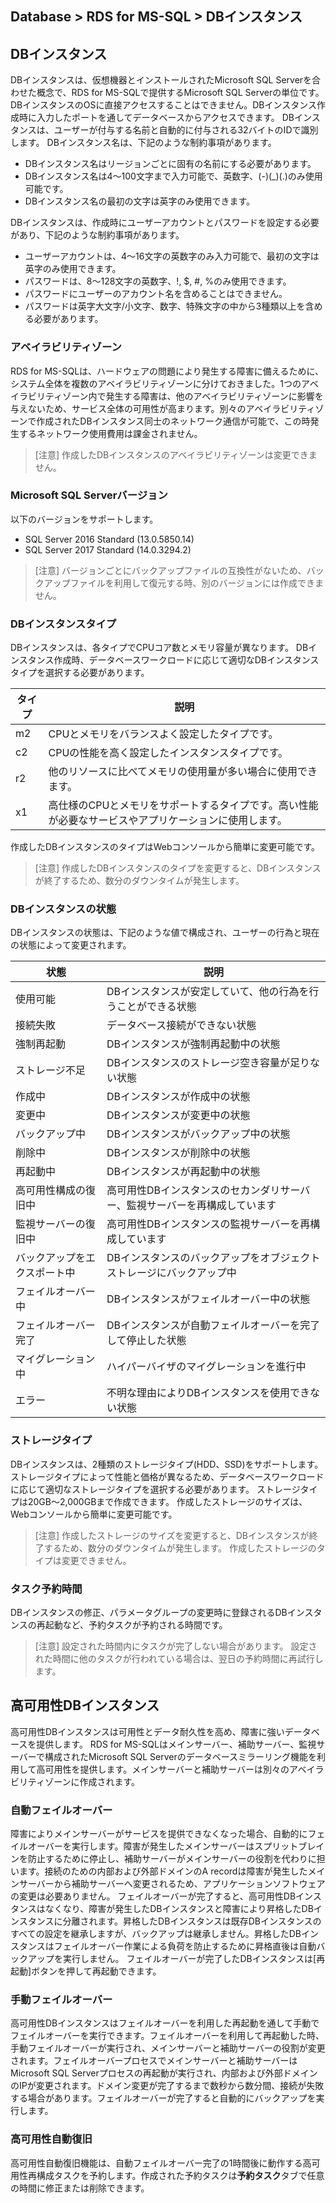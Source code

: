 ## Database > RDS for MS-SQL > DBインスタンス

## DBインスタンス

DBインスタンスは、仮想機器とインストールされたMicrosoft SQL Serverを合わせた概念で、RDS for MS-SQLで提供するMicrosoft SQL Serverの単位です。
DBインスタンスのOSに直接アクセスすることはできません。DBインスタンス作成時に入力したポートを通してデータベースからアクセスできます。
DBインスタンスは、ユーザーが付与する名前と自動的に付与される32バイトのIDで識別します。
DBインスタンス名は、下記のような制約事項があります。

* DBインスタンス名はリージョンごとに固有の名前にする必要があります。
* DBインスタンス名は4～100文字まで入力可能で、英数字、(-)(_)(.)のみ使用可能です。
* DBインスタンス名の最初の文字は英字のみ使用できます。

DBインスタンスは、作成時にユーザーアカウントとパスワードを設定する必要があり、下記のような制約事項があります。

* ユーザーアカウントは、4～16文字の英数字のみ入力可能で、最初の文字は英字のみ使用できます。
* パスワードは、8～128文字の英数字、!, $, #, %のみ使用できます。
* パスワードにユーザーのアカウント名を含めることはできません。
* パスワードは英字大文字/小文字、数字、特殊文字の中から3種類以上を含める必要があります。

### アベイラビリティゾーン

RDS for MS-SQLは、ハードウェアの問題により発生する障害に備えるために、システム全体を複数のアベイラビリティゾーンに分けておきました。1つのアベイラビリティゾーン内で発生する障害は、他のアベイラビリティゾーンに影響を与えないため、サービス全体の可用性が高まります。別々のアベイラビリティゾーンで作成されたDBインスタンス同士のネットワーク通信が可能で、この時発生するネットワーク使用費用は課金されません。

> [注意]
> 作成したDBインスタンスのアベイラビリティゾーンは変更できません。

### Microsoft SQL Serverバージョン

以下のバージョンをサポートします。

* SQL Server 2016 Standard (13.0.5850.14)
* SQL Server 2017 Standard (14.0.3294.2)

> [注意]
> バージョンごとにバックアップファイルの互換性がないため、バックアップファイルを利用して復元する時、別のバージョンには作成できません。

### DBインスタンスタイプ

DBインスタンスは、各タイプでCPUコア数とメモリ容量が異なります。
DBインスタンス作成時、データベースワークロードに応じて適切なDBインスタンスタイプを選択する必要があります。

| タイプ | 説明 |
| ------- | -------------------------------------------------|
| m2 | CPUとメモリをバランスよく設定したタイプです。 |
| c2 | CPUの性能を高く設定したインスタンスタイプです。 |
| r2 | 他のリソースに比べてメモリの使用量が多い場合に使用できます。 |
| x1 | 高仕様のCPUとメモリをサポートするタイプです。高い性能が必要なサービスやアプリケーションに使用します。 |

作成したDBインスタンスのタイプはWebコンソールから簡単に変更可能です。

> [注意]
> 作成したDBインスタンスのタイプを変更すると、DBインスタンスが終了するため、数分のダウンタイムが発生します。

### DBインスタンスの状態

DBインスタンスの状態は、下記のような値で構成され、ユーザーの行為と現在の状態によって変更されます。

| 状態    | 説明 |
| ------- | -------------------------------------------------|
| 使用可能 | DBインスタンスが安定していて、他の行為を行うことができる状態 |
| 接続失敗 | データベース接続ができない状態 |
| 強制再起動 | DBインスタンスが強制再起動中の状態 |
| ストレージ不足 | DBインスタンスのストレージ空き容量が足りない状態 |
| 作成中 | DBインスタンスが作成中の状態 |
| 変更中 | DBインスタンスが変更中の状態 |
| バックアップ中 | DBインスタンスがバックアップ中の状態 |
| 削除中 | DBインスタンスが削除中の状態 |
| 再起動中 | DBインスタンスが再起動中の状態 |
| 高可用性構成の復旧中 | 高可用性DBインスタンスのセカンダリサーバー、監視サーバーを再構成しています |
| 監視サーバーの復旧中 | 高可用性DBインスタンスの監視サーバーを再構成しています |
| バックアップをエクスポート中 | DBインスタンスのバックアップをオブジェクトストレージにバックアップ中 |
| フェイルオーバー中 | DBインスタンスがフェイルオーバー中の状態 |
| フェイルオーバー完了 | DBインスタンスが自動フェイルオーバーを完了して停止した状態 |
| マイグレーション中 | ハイパーバイザのマイグレーションを進行中 |
| エラー | 不明な理由によりDBインスタンスを使用できない状態 |

### ストレージタイプ

DBインスタンスは、2種類のストレージタイプ(HDD、SSD)をサポートします。
ストレージタイプによって性能と価格が異なるため、データベースワークロードに応じて適切なストレージタイプを選択する必要があります。
ストレージタイプは20GB～2,000GBまで作成できます。
作成したストレージのサイズは、Webコンソールから簡単に変更可能です。

> [注意]
> 作成したストレージのサイズを変更すると、DBインスタンスが終了するため、数分のダウンタイムが発生します。
> 作成したストレージのタイプは変更できません。

### タスク予約時間

DBインスタンスの修正、パラメータグループの変更時に登録されるDBインスタンスの再起動など、予約タスクが予約される時間です。

> [注意]
> 設定された時間内にタスクが完了しない場合があります。
> 設定された時間に他のタスクが行われている場合は、翌日の予約時間に再試行します。

## 高可用性DBインスタンス

高可用性DBインスタンスは可用性とデータ耐久性を高め、障害に強いデータベースを提供します。
RDS for MS-SQLはメインサーバー、補助サーバー、監視サーバーで構成されたMicrosoft SQL Serverのデータベースミラーリング機能を利用して高可用性を提供します。メインサーバーと補助サーバーは別々のアベイラビリティゾーンに作成されます。

### 自動フェイルオーバー 

障害によりメインサーバーがサービスを提供できなくなった場合、自動的にフェイルオーバーを実行します。障害が発生したメインサーバーはスプリットブレインを防止するために停止し、補助サーバーがメインサーバーの役割を代わりに担います。接続のための内部および外部ドメインのA recordは障害が発生したメインサーバーから補助サーバーへ変更されるため、アプリケーションソフトウェアの変更は必要ありません。
フェイルオーバーが完了すると、高可用性DBインスタンスはなくなり、障害が発生したDBインスタンスと障害により昇格したDBインスタンスに分離されます。昇格したDBインスタンスは既存DBインスタンスのすべての設定を継承しますが、バックアップは継承しません。昇格したDBインスタンスはフェイルオーバー作業による負荷を防止するために昇格直後は自動バックアップを実行しません。
フェイルオーバーが完了したDBインスタンスは[再起動]ボタンを押して再起動できます。

### 手動フェイルオーバー

高可用性DBインスタンスはフェイルオーバーを利用した再起動を通して手動でフェイルオーバーを実行できます。フェイルオーバーを利用して再起動した時、手動フェイルオーバーが実行され、メインサーバーと補助サーバーの役割が変更されます。フェイルオーバープロセスでメインサーバーと補助サーバーはMicrosoft SQL Serverプロセスの再起動が実行され、内部および外部ドメインのIPが変更されます。ドメイン変更が完了するまで数秒から数分間、接続が失敗する場合があります。フェイルオーバーが完了すると自動的にバックアップを実行します。

### 高可用性自動復旧

高可用性自動復旧機能は、自動フェイルオーバー完了の1時間後に動作する高可用性再構成タスクを予約します。作成された予約タスクは**予約タスク**タブで任意の時間に修正または削除できます。

